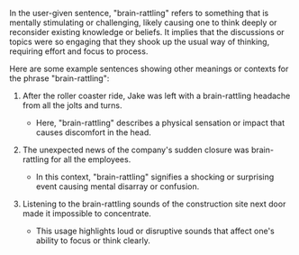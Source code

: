 In the user-given sentence, "brain-rattling" refers to something that is mentally stimulating or challenging, likely causing one to think deeply or reconsider existing knowledge or beliefs. It implies that the discussions or topics were so engaging that they shook up the usual way of thinking, requiring effort and focus to process.

Here are some example sentences showing other meanings or contexts for the phrase "brain-rattling":

1. After the roller coaster ride, Jake was left with a brain-rattling headache from all the jolts and turns.
   - Here, "brain-rattling" describes a physical sensation or impact that causes discomfort in the head.

2. The unexpected news of the company's sudden closure was brain-rattling for all the employees.
   - In this context, "brain-rattling" signifies a shocking or surprising event causing mental disarray or confusion.

3. Listening to the brain-rattling sounds of the construction site next door made it impossible to concentrate.
   - This usage highlights loud or disruptive sounds that affect one's ability to focus or think clearly.